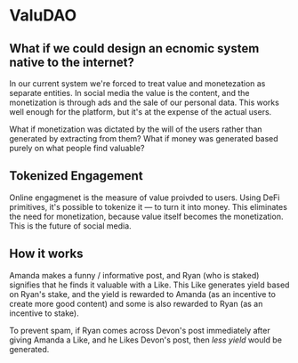 # ValuDAO
## What if we could design an ecnomic system native to the internet?
In our current system we're forced to treat value and monetezation as separate entities. In social media the value is the content, and the monetization is through ads and the sale of our personal data. This works well enough for the platform, but it's at the expense of the actual users. 

What if monetization was dictated by the will of the users rather than generated by extracting from them? What if money was generated based purely on what people find valuable?


## Tokenized Engagement
Online engagmenet is the measure of value proivded to users. Using DeFi primitives, it's possible to tokenize it — to turn it into money. This eliminates the need for monetization, because value itself becomes the monetization. This is the future of social media.

## How it works
Amanda makes a funny / informative post, and Ryan (who is staked) signifies that he finds it valuable with a Like. This Like generates yield based on Ryan's stake, and the yield is rewarded to Amanda (as an incentive to create more good content) and some is also rewarded to Ryan (as an incentive to stake).

To prevent spam, if Ryan comes across Devon's post immediately after giving Amanda a Like, and he Likes Devon's post, then *less yield* would be generated. 